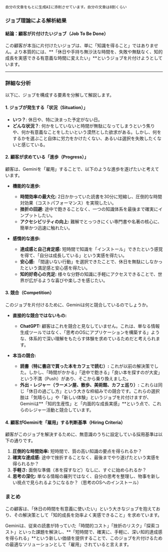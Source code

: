 `自分の文章をもとに生成AIに添削させています。自分の文章は8割くらい`

### ジョブ理論による解析結果

#### 結論：顧客が片付けたいジョブ（Job To Be Done）

この顧客が本当に片付けたいジョブは、単に「知識を得ること」ではありません。より本質的には、**「休日や手持ち無沙汰な時間を、失敗や無駄なく、知的成長を実感できる有意義な時間に変えたい」**というジョブを片付けようとしています。

---

### 詳細な分析

以下に、ジョブを構成する要素を分解して解説します。

#### 1. ジョブが発生する「状況（Situation）」

* **いつ？**: 休日や、特に決まった予定がない日。
* **どんな状況？**: 何かをしていないと時間が無駄になってしまうという焦りや、何か有意義なことをしたいという漠然とした欲求がある。しかし、何をするかを選ぶこと自体に労力をかけたくない、あるいは選択を失敗したくないと感じている。

#### 2. 顧客が求めている「進歩（Progress）」

顧客は、Geminiを「雇用」することで、以下のような進歩を遂げたいと考えています。

* **機能的な進歩:**
    * **時間効率の最大化:** 2日かかっていた読書を30分に短縮し、圧倒的な時間対効果（コストパフォーマンス）を実現したい。
    * **挫折の回避:** 途中で飽きることなく、一つの知識体系を最後まで確実にインプットしたい。
    * **アクセシビリティの向上:** 難解でとっつきにくい専門書や名著の核心に、簡単かつ迅速に触れたい。

* **感情的な進歩:**
    * **達成感と自己肯定感:** 短時間で知識を「インストール」できたという感覚を得て、「自分は成長している」という実感を得たい。
    * **安心感:** 「間違いない行動」を選択できたことで、休日を無駄にしなかったという満足感と安心感を得たい。
    * **知的好奇心の充足:** 様々な分野の知識に手軽にアクセスできることで、世界が広がるような喜びや楽しさを感じたい。

#### 3. 競合（Competition）

このジョブを片付けるために、Geminiは何と競合しているのでしょうか。

* **直接的な競合ではないもの:**
    * **ChatGPT:** 顧客はこれを競合と見なしていません。これは、単なる情報生成ツールではなく、「思考のOSにアプリケーションを構築する」ような、体系的で深い理解をもたらす体験を求めているためだと考えられます。

* **本当の競合:**
    * **読書（特に書店で買った本をカフェで読む）:** これが以前の解決策でした。しかし、「時間がかかる」「途中で飽きる」「良い本を探すのが大変」という不満（Push）があり、そこから乗り換えました。
    * **外出・レジャー（ラーメン屋、散歩、美術館、カフェ巡り）:** これらは同じ「休日の過ごし方」という大きな枠組みでの競合です。これらの選択肢は「気晴らし」や「新しい体験」というジョブを片付けますが、Geminiは**「知的生産性」と「内面的な成長実感」**という点で、これらのレジャー活動と競合しています。

#### 4. 顧客がGeminiを「雇用」する判断基準（Hiring Criteria）

顧客がこのジョブを解決するために、無意識のうちに設定している採用基準は以下の通りです。

1.  **圧倒的な時間効率:** 短時間で、質の高い知識の要点を得られるか？
2.  **確実な達成感:** 途中で挫折することなく、最後までやり遂げたという実感を得られるか？
3.  **手軽さ:** 面倒な準備（本を探すなど）なしに、すぐに始められるか？
4.  **思考の深化:** 単なる情報の羅列ではなく、自分の思考を整理し、物事を新しい視点で見られるようになるか？（思考のOSへのインストール）

### まとめ

この顧客は、「休日の時間を有意義に使いたい」という大きなジョブを抱えており、その解決策として「知的成長を効率よく実感できること」を求めています。

Geminiは、従来の読書が持っていた「時間的コスト」「挫折のリスク」「探索コスト」といった課題を解決し、**「短時間で、確実に、手軽に、深い知的達成感を得られる」**という新しい価値を提供することで、このジョブを片付けるための最適なソリューションとして「雇用」されていると言えます。
